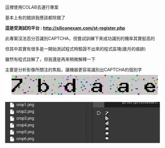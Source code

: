 這裡使用COLAB去運行專案

基本上有的錯誤我應該都除錯了

**這是受測試的平台 : http://siliconexam.com/st-register.php**

此專案沒法百分百識別CAPTCHA，但嘗試訓練下來成功識別的機率其實挺高的

但其中其實有很多是一開始測試程式時驗證不出來的程式區塊(歲月的痕跡)

雖然有程式註解了，但我還是再來稍微解釋一下

主要是分析影像所關注的焦點，讓機器更容易識別出CAPTCHA的個別字
![captcha](https://github.com/Trinity-SYT-SECURITY/Using-artificial-intelligence-to-crack-webpage-CAPTCHA/blob/main/program_verification/ROI.png)



![captcha](https://github.com/Trinity-SYT-SECURITY/Using-artificial-intelligence-to-crack-webpage-CAPTCHA/blob/main/program_verification/Cut-and-identify-individual-captcha.png)